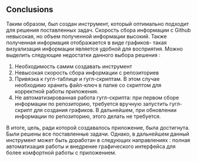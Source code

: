 ## Conclusions

Таким образом, был создан инструмент, который оптимально подходит для 
решения поставленных задач. Скорость сбора информации с Github невысокая,
но объем полученной информации высокий. Также полученная информация отображается
в виде графиков- такая визуализация информации является удобной для восприятия.
Можно выделить следующие недостатки данного выбора решения :
1. Необходимость самим создавать инструмент
2. Невысокая скорость сбора информации с репозиториев
3. Привязка к гугл-таблице и гугл-скриптам. В этом случае
необходимо хранить файл-ключ в папке со скриптом для корректной
работы приложения.
4. Не автоматизированная работа гугл-скрипта: при первом сборе
информации по репозиторию, требуется вручную запустить гугл-скрипт
для создания графиков. В дальнейшем, при обновлении информации по
репозиторию, этого делать не требуется.

В итоге, цель, ради которой создавалось приложение, была достигнута.
Были решены все поставленные задачи. Однако, в дальнейшем данный
инструмент может быть доработан в следующих направлениях : полная
автоматизация работы и внедрение графического интерфейса для более
комфортной работы с приложением.
